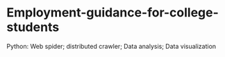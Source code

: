 # Employment-guidance-for-college-students
Python:  Web spider; distributed crawler; Data analysis;  Data visualization 
